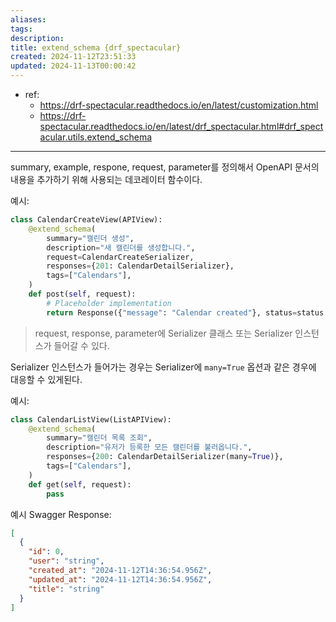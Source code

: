 ```yaml
---
aliases: 
tags: 
description:
title: extend_schema {drf_spectacular}
created: 2024-11-12T23:51:33
updated: 2024-11-13T00:00:42
---
```

- ref: 
	- <https://drf-spectacular.readthedocs.io/en/latest/customization.html>
	- <https://drf-spectacular.readthedocs.io/en/latest/drf_spectacular.html#drf_spectacular.utils.extend_schema>
---
summary, example, respone, request, parameter를 정의해서 OpenAPI 문서의 내용을 추가하기 위해 사용되는 데코레이터 함수이다.

예시:

```python
class CalendarCreateView(APIView):
    @extend_schema(
        summary="캘린더 생성",
        description="새 캘린더를 생성합니다.",
        request=CalendarCreateSerializer,
        responses={201: CalendarDetailSerializer},
        tags=["Calendars"],
    )
    def post(self, request):
        # Placeholder implementation
        return Response({"message": "Calendar created"}, status=status.HTTP_201_CREATED)
```

> request, response, parameter에 Serializer 클래스 또는 Serializer 인스턴스가 들어갈 수 있다.

Serializer 인스턴스가 들어가는 경우는 Serializer에 `many=True` 옵션과 같은 경우에 대응할 수 있게된다.

예시:

```python
class CalendarListView(ListAPIView):
    @extend_schema(
        summary="캘린더 목록 조회",
        description="유저가 등록한 모든 캘린더를 불러옵니다.",
        responses={200: CalendarDetailSerializer(many=True)},
        tags=["Calendars"],
    )
    def get(self, request):
        pass
```

예시 Swagger Response:

```json
[
  {
    "id": 0,
    "user": "string",
    "created_at": "2024-11-12T14:36:54.956Z",
    "updated_at": "2024-11-12T14:36:54.956Z",
    "title": "string"
  }
]
```
